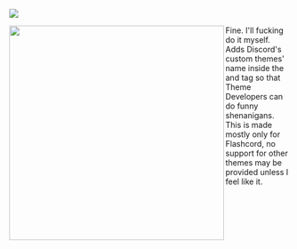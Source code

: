 ![](https://sirio-network.com/flashcord/store/themehooker/store-banner.png#)
<p align="left">
  <a href="https://sirio-network.com/flashcord/store/plugins/siriusbyt/themehooker.html">
    <img align="left" src="https://sirio-network.com/flashcord/ressources/store/small-embed.png" width="386">
  </a>
</p>

Fine. I'll fucking do it myself. Adds Discord's custom themes' name inside the <html> and <body> tag so that Theme Developers can do funny shenanigans. This is made mostly only for Flashcord, no support for other themes may be provided unless I feel like it. 

